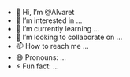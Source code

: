 - 👋 Hi, I’m @Alvaret
- 👀 I’m interested in ...
- 🌱 I’m currently learning ...
- 💞️ I’m looking to collaborate on ...
- 📫 How to reach me ...
- 😄 Pronouns: ...
- ⚡ Fun fact: ...

<!---
Alvaret/Alvaret is a ✨ special ✨ repository because its `README.md` (this file) appears on your GitHub profile.
You can click the Preview link to take a look at your changes.
--->
